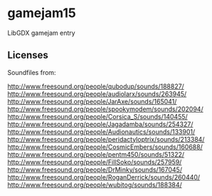 # gamejam15
LibGDX gamejam entry

## Licenses

Soundfiles from:

http://www.freesound.org/people/qubodup/sounds/188827/
http://www.freesound.org/people/audiolarx/sounds/263945/
http://www.freesound.org/people/JarAxe/sounds/165041/
http://www.freesound.org/people/spookymodem/sounds/202094/
http://www.freesound.org/people/Corsica_S/sounds/140455/
http://www.freesound.org/people/Jagadamba/sounds/254327/
http://www.freesound.org/people/Audionautics/sounds/133901/
http://www.freesound.org/people/peridactyloptrix/sounds/213384/
http://www.freesound.org/people/CosmicEmbers/sounds/160688/
http://www.freesound.org/people/pentm450/sounds/51322/
http://www.freesound.org/people/FillSoko/sounds/257959/
http://www.freesound.org/people/DrMinky/sounds/167045/
http://www.freesound.org/people/RoganDerrick/sounds/260440/
http://www.freesound.org/people/wubitog/sounds/188384/
